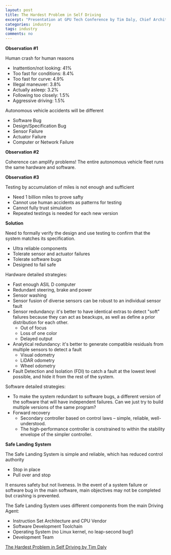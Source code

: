 ```yaml
---
layout: post
title: The Hardest Problem in Self Driving
excerpt: "Presentation at GPU Tech Conference by Tim Daly, Chief Architect at Plus.ai"
categories: industry
tags: industry
comments: no
---
```


**Observation #1**

Human crash for human reasons
- Inattention/not looking: 41%
- Too fast for conditions: 8.4%
- Too fast for curve: 4.9%
- Illegal maneuver: 3.8%
- Actually asleep: 3.2%
- Following too closely: 1.5%
- Aggressive driving: 1.5%

Autonomous vehicle accidents will be different
- Software Bug
- Design/Specification Bug
- Sensor Failure
- Actuator Failure
- Computer or Network Failure

**Observation #2**

Coherence can amplify problems! The entire autonomous vehicle fleet runs the same hardware and software.

**Observation #3**

Testing by accumulation of miles is not enough and sufficient
- Need 1 billion miles to prove safty
- Cannot use human accidents as patterns for testing
- Cannot fully trust simulation
- Repeated testings is needed for each new version

**Solution**

Need to formally verify the design and use testing to confirm that the system matches its specification.
- Ultra reliable components
- Tolerate sensor and actuator failures
- Tolerate software bugs
- Designed to fail safe

Hardware detailed strategies:
- Fast enough ASIL D computer
- Redundant steering, brake and power
- Sensor washing
- Sensor fusion of diverse sensors can be robust to an individual sensor fault
- Sensor redundancy: it's better to have identical extras to detect "soft" failures because they can act as beackups, as well as define a prior distribution for each other.
    - Out of focus
    - Loss of one color
    - Delayed output
- Analytical redundancy: it's better to generate compatible residuals from multiple sensors to detect a fault
    - Visual odometry
    - LiDAR odometry
    - Wheel odometry
- Fault Detection and Isolation (FDI) to catch a fault at the lowest level possible, and hide it from the rest of the system.


Software detailed strategies:
- To make the system redundant to software bugs, a different version of the software that will have independent failures. Can we just try to build multiple versions of the same program?
- Forward recovery
    - Secondary controller based on control laws – simple, reliable, well-understood.
    - The high-performance controller is constrained to within the stability envelope of the simpler controller.

**Safe Landing System**

The Safe Landing System is simple and reliable, which has reduced control authority
- Stop in place
- Pull over and stop

It ensures safety but not liveness. In the event of a system failure or software bug in the main software, main objectives may not be completed but crashing is prevented.

The Safe Landing System uses different components from the main Driving Agent:
- Instruction Set Architecture and CPU Vendor
- Software Development Toolchain
- Operating System (no Linux kernel, no leap-second bug!)
- Development Team



[The Hardest Problem in Self Driving by Tim Daly](http://on-demand.gputechconf.com/gtc-cn/2018/pdf/CH8702.pdf)